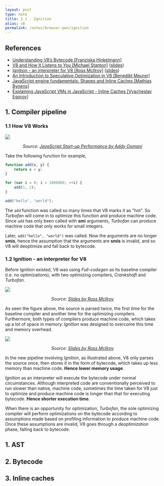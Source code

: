 ```yaml
---
layout: post
type: note
title: 2.1 - Ignition
alias: v8
permalink: /notes/browser-pwn/ignition
---
```


## References
* [Understanding V8’s Bytecode [Franziska Hinkelmann]](https://medium.com/dailyjs/understanding-v8s-bytecode-317d46c94775)
* [V8 and How It Listens to You [Michael Stanton]](https://www.youtube.com/watch?v=u7zRSm8jzvA) ([slides](https://slides.com/ripsawridge/deck#/))
* [Ignition - an interpreter for V8 [Ross McIlroy]](https://www.youtube.com/watch?v=r5OWCtuKiAk&feature=youtu.be) ([slides](https://docs.google.com/presentation/d/1OqjVqRhtwlKeKfvMdX6HaCIu9wpZsrzqpIVIwQSuiXQ/edit#slide=id.gcd5fac7cb_3_11))
* [An Introduction to Speculative Optimization in V8 [Benedikt Meurer]](https://ponyfoo.com/articles/an-introduction-to-speculative-optimization-in-v8)
* [JavaScript engine fundamentals: Shapes and Inline Caches [Mathias Bynens]](https://mathiasbynens.be/notes/shapes-ics)
* [Explaining JavaScript VMs in JavaScript - Inline Caches [Vyacheslav Egorov]](https://mrale.ph/blog/2012/06/03/explaining-js-vms-in-js-inline-caches.html)

## 1. Compiler pipeline
### 1.1 How V8 Works
![](https://cdn-images-1.medium.com/max/2400/1*GuWInZljjvtDpdeT6O0emA.png)
<p align="center"><i>Source: <a href="https://medium.com/reloading/javascript-start-up-performance-69200f43b201">JavaScript Start-up Performance by Addy Osmani</a></i></p>

Take the following function for example,

```js
function add(x, y) {
    return x + y;
}

for (var i = 0; i < 1000000; ++i) {
    add(1, 2);
}

add("hello", "world");
```

The `add` function was called so many times that V8 marks it as "hot". So *Turbofan* will come in to optimize this function and produce machine code. Since `add` has only been called with **smi** arguments, *Turbofan* can produce machine code that only works for small integers.

Later, `add("hello", "world")` was called. Now the arguments are no longer **smis**, hence the assumption that the arguments are **smis** is invalid, and so V8 will deoptimize and fall back to bytecode.

### 1.2 Ignition - an interpreter for V8
Before Ignition existed, V8 was using *Full-codegen* as its baseline compiler (i.e. no optimizations), with two optimizing compilers, *Crankshaft* and *Turbofan*.

![][v8-old-pipeline]
<p align="center"><i>Source: <a href="https://docs.google.com/presentation/d/1OqjVqRhtwlKeKfvMdX6HaCIu9wpZsrzqpIVIwQSuiXQ/edit#slide=id.gcd5fac7cb_3_11">Slides by Ross McIlroy</a></i></p>

As seen the figure above, the source is parsed twice, the first time for the baseline compiler and another time for the optimizing compilers. Furthermore, both types of compilers produce machine code, which takes up a lot of space in memory. *Ignition* was designed to overcome this time and memory overhead.

![][v8-new-pipeline]
<p align="center"><i>Source: <a href="https://docs.google.com/presentation/d/1OqjVqRhtwlKeKfvMdX6HaCIu9wpZsrzqpIVIwQSuiXQ/edit#slide=id.gcd5fac7cb_3_11">Slides by Ross McIlroy</a></i></p>

In the new pipeline involving *Ignition*, as illustrated above, V8 only parses the source once, then stores it in the form of bytecode, which takes up less memory than machine code. **Hence lower memory usage**.

*Ignition* as an interpreter will execute the bytecode under normal circumstances. Although interpreted code are conventionally perceived to run slower than native, machine code, sometimes the time taken for V8 just to optimize and produce machine code is longer than that for executing bytecode. **Hence shorter execution time**.

When there is an opportunity for optimization, *Turbofan*, the sole optimizing compiler will perform optimizations on the bytecode according to assumptions made based on profiling information to produce machine code. Once these assumptions are invalid, V8 goes through a *deoptimization* phase, falling back to bytecode.
## 1. AST

## 2. Bytecode

## 3. Inline caches


[v8-old-pipeline]:{{site.baseurl}}/notes/browser-pwn/2-Execution/v8-old-pipeline.png
[v8-new-pipeline]:{{site.baseurl}}/notes/browser-pwn/2-Execution/v8-new-pipeline.png
